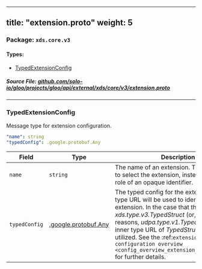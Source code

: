 
---
title: "extension.proto"
weight: 5
---

<!-- Code generated by solo-kit. DO NOT EDIT. -->


### Package: `xds.core.v3` 
#### Types:


- [TypedExtensionConfig](#typedextensionconfig)
  



##### Source File: [github.com/solo-io/gloo/projects/gloo/api/external/xds/core/v3/extension.proto](https://github.com/solo-io/gloo/blob/master/projects/gloo/api/external/xds/core/v3/extension.proto)





---
### TypedExtensionConfig

 
Message type for extension configuration.

```yaml
"name": string
"typedConfig": .google.protobuf.Any

```

| Field | Type | Description |
| ----- | ---- | ----------- | 
| `name` | `string` | The name of an extension. This is not used to select the extension, instead it serves the role of an opaque identifier. |
| `typedConfig` | [.google.protobuf.Any](https://developers.google.com/protocol-buffers/docs/reference/csharp/class/google/protobuf/well-known-types/any) | The typed config for the extension. The type URL will be used to identify the extension. In the case that the type URL is *xds.type.v3.TypedStruct* (or, for historical reasons, *udpa.type.v1.TypedStruct*), the inner type URL of *TypedStruct* will be utilized. See the :ref:`extension configuration overview <config_overview_extension_configuration>` for further details. |





<!-- Start of HubSpot Embed Code -->
<script type="text/javascript" id="hs-script-loader" async defer src="//js.hs-scripts.com/5130874.js"></script>
<!-- End of HubSpot Embed Code -->
